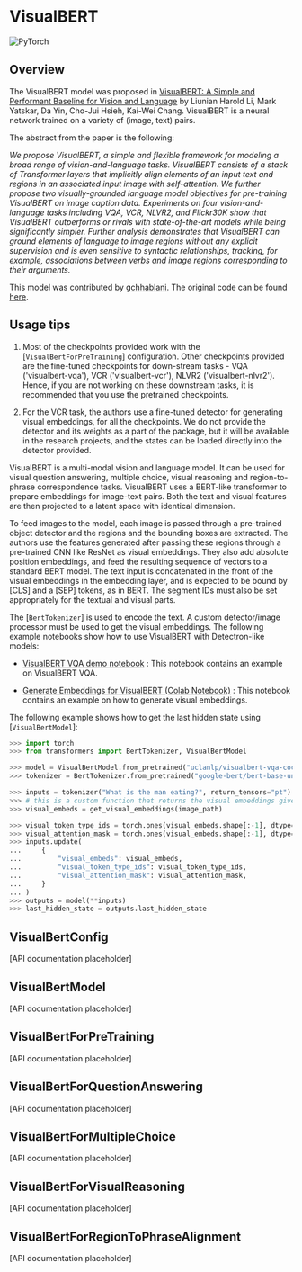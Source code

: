 <!--Copyright 2021 The HuggingFace Team. All rights reserved.

Licensed under the Apache License, Version 2.0 (the "License"); you may not use this file except in compliance with
the License. You may obtain a copy of the License at

http://www.apache.org/licenses/LICENSE-2.0

Unless required by applicable law or agreed to in writing, software distributed under the License is distributed on
an "AS IS" BASIS, WITHOUT WARRANTIES OR CONDITIONS OF ANY KIND, either express or implied. See the License for the
specific language governing permissions and limitations under the License.

⚠️ Note that this file is in Markdown but contain specific syntax for our doc-builder (similar to MDX) that may not be
rendered properly in your Markdown viewer.

-->

# VisualBERT

<div class="flex flex-wrap space-x-1">
<img alt="PyTorch" src="https://img.shields.io/badge/PyTorch-DE3412?style=flat&logo=pytorch&logoColor=white">
</div>

## Overview

The VisualBERT model was proposed in [VisualBERT: A Simple and Performant Baseline for Vision and Language](https://arxiv.org/pdf/1908.03557) by Liunian Harold Li, Mark Yatskar, Da Yin, Cho-Jui Hsieh, Kai-Wei Chang.
VisualBERT is a neural network trained on a variety of (image, text) pairs.

The abstract from the paper is the following:

*We propose VisualBERT, a simple and flexible framework for modeling a broad range of vision-and-language tasks.
VisualBERT consists of a stack of Transformer layers that implicitly align elements of an input text and regions in an
associated input image with self-attention. We further propose two visually-grounded language model objectives for
pre-training VisualBERT on image caption data. Experiments on four vision-and-language tasks including VQA, VCR, NLVR2,
and Flickr30K show that VisualBERT outperforms or rivals with state-of-the-art models while being significantly
simpler. Further analysis demonstrates that VisualBERT can ground elements of language to image regions without any
explicit supervision and is even sensitive to syntactic relationships, tracking, for example, associations between
verbs and image regions corresponding to their arguments.*

This model was contributed by [gchhablani](https://huggingface.co/gchhablani). The original code can be found [here](https://github.com/uclanlp/visualbert).

## Usage tips

1. Most of the checkpoints provided work with the [`VisualBertForPreTraining`] configuration. Other
   checkpoints provided are the fine-tuned checkpoints for down-stream tasks - VQA ('visualbert-vqa'), VCR
   ('visualbert-vcr'), NLVR2 ('visualbert-nlvr2'). Hence, if you are not working on these downstream tasks, it is
   recommended that you use the pretrained checkpoints.

2. For the VCR task, the authors use a fine-tuned detector for generating visual embeddings, for all the checkpoints.
   We do not provide the detector and its weights as a part of the package, but it will be available in the research
   projects, and the states can be loaded directly into the detector provided.

VisualBERT is a multi-modal vision and language model. It can be used for visual question answering, multiple choice,
visual reasoning and region-to-phrase correspondence tasks. VisualBERT uses a BERT-like transformer to prepare
embeddings for image-text pairs. Both the text and visual features are then projected to a latent space with identical
dimension.

To feed images to the model, each image is passed through a pre-trained object detector and the regions and the
bounding boxes are extracted. The authors use the features generated after passing these regions through a pre-trained
CNN like ResNet as visual embeddings. They also add absolute position embeddings, and feed the resulting sequence of
vectors to a standard BERT model. The text input is concatenated in the front of the visual embeddings in the embedding
layer, and is expected to be bound by [CLS] and a [SEP] tokens, as in BERT. The segment IDs must also be set
appropriately for the textual and visual parts.

The [`BertTokenizer`] is used to encode the text. A custom detector/image processor must be used
to get the visual embeddings. The following example notebooks show how to use VisualBERT with Detectron-like models:

- [VisualBERT VQA demo notebook](https://github.com/huggingface/transformers-research-projects/tree/main/visual_bert) : This notebook
  contains an example on VisualBERT VQA.

- [Generate Embeddings for VisualBERT (Colab Notebook)](https://colab.research.google.com/drive/1bLGxKdldwqnMVA5x4neY7-l_8fKGWQYI?usp=sharing) : This notebook contains
  an example on how to generate visual embeddings.

The following example shows how to get the last hidden state using [`VisualBertModel`]:

```python
>>> import torch
>>> from transformers import BertTokenizer, VisualBertModel

>>> model = VisualBertModel.from_pretrained("uclanlp/visualbert-vqa-coco-pre")
>>> tokenizer = BertTokenizer.from_pretrained("google-bert/bert-base-uncased")

>>> inputs = tokenizer("What is the man eating?", return_tensors="pt")
>>> # this is a custom function that returns the visual embeddings given the image path
>>> visual_embeds = get_visual_embeddings(image_path)

>>> visual_token_type_ids = torch.ones(visual_embeds.shape[:-1], dtype=torch.long)
>>> visual_attention_mask = torch.ones(visual_embeds.shape[:-1], dtype=torch.float)
>>> inputs.update(
...     {
...         "visual_embeds": visual_embeds,
...         "visual_token_type_ids": visual_token_type_ids,
...         "visual_attention_mask": visual_attention_mask,
...     }
... )
>>> outputs = model(**inputs)
>>> last_hidden_state = outputs.last_hidden_state
```

## VisualBertConfig

[API documentation placeholder]

## VisualBertModel

[API documentation placeholder]

## VisualBertForPreTraining

[API documentation placeholder]

## VisualBertForQuestionAnswering

[API documentation placeholder]

## VisualBertForMultipleChoice

[API documentation placeholder]

## VisualBertForVisualReasoning

[API documentation placeholder]

## VisualBertForRegionToPhraseAlignment

[API documentation placeholder]